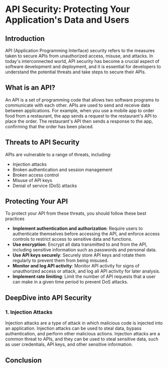 # API Security: Protecting Your Application's Data and Users

## Introduction
API (Application Programming Interface) security refers to the measures taken to secure APIs from unauthorized access, misuse, and attacks. In today's interconnected world, API security has become a crucial aspect of software development and deployment, and it is essential for developers to understand the potential threats and take steps to secure their APIs.

## What is an API?
An API is a set of programming code that allows two software programs to communicate with each other. APIs are used to send and receive data between applications. For example, when you use a mobile app to order food from a restaurant, the app sends a request to the restaurant's API to place the order. The restaurant's API then sends a response to the app, confirming that the order has been placed.

## Threats to API Security
APIs are vulnerable to a range of threats, including:
- Injection attacks
- Broken authentication and session management
- Broken access control
- Misuse of API keys
- Denial of service (DoS) attacks

## Protecting Your API
To protect your API from these threats, you should follow these best practices
- **Implement authentication and authorization**: Require users to authenticate themselves before accessing the API, and enforce access controls to restrict access to sensitive data and functions.
- **Use encryption**: Encrypt all data transmitted to and from the API, including sensitive information such as passwords and personal data.
- **Use API keys securely**: Securely store API keys and rotate them regularly to prevent them from being misused.
- **Monitor and log API activity**: Monitor API activity for signs of unauthorized access or attack, and log all API activity for later analysis.
- **Implement rate limiting**: Limit the number of API requests that a user can make in a given time period to prevent DoS attacks.

## DeepDive into API Security

### 1. **Injection Attacks**

Injection attacks are a type of attack in which malicious code is injected into an application. Injection attacks can be used to steal data, bypass authentication, and perform other malicious actions. Injection attacks are a common threat to APIs, and they can be used to steal sensitive data, such as user credentials, API keys, and other sensitive information.




## Conclusion